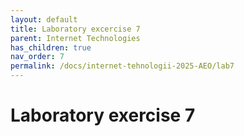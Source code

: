 ```yaml
---
layout: default
title: Laboratory excercise 7
parent: Internet Technologies
has_children: true
nav_order: 7
permalink: /docs/internet-tehnologii-2025-AEO/lab7
---
```


# Laboratory exercise 7
